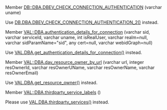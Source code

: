 Member [DB::DBA.DBEV_CHECK_CONNECTION_AUTHENTICATION](https://docs.openlinksw.com/valdocs/namespaceDB_1_1DBA.html#ab11662f0ac480f44e8e2f346c45155fc) (varchar uname)

Use [DB.DBA.DBEV_CHECK_CONNECTION_AUTHENTICATION_2()](https://docs.openlinksw.com/valdocs/namespaceDB_1_1DBA.html#ab9c567d76433e1ac35180dc17ac28e53 "Virtuoso callback for internal authentication.") instead.

Member [VAL::DBA.authentication_details_for_connection](https://docs.openlinksw.com/valdocs/namespaceVAL_1_1DBA.html#ae4565eb3fc3b48886af76de88fb72dd2) (varchar sid, varchar serviceId, varchar uname, int isRealUser, varchar realm=null, varchar sidParamName="sid", any cert=null, varchar webidGraph=null)

Use [VAL.DBA.get_authentication_details_for_connection()](https://docs.openlinksw.com/valdocs/group__val__auth__module__main.html#ga745878ab820820c45f26d15217824cfa "Checks for existing authentication information in the current connection.") instead.

Member [VAL::DBA.dav_resource_owner_by_url](https://docs.openlinksw.com/valdocs/namespaceVAL_1_1DBA.html#a78326aa784b6473d9670a82c2cd039ac) (varchar url, integer resOwnerId, varchar resOwnerUName, varchar resOwnerName, varchar resOwnerEmail)

Use [VAL.DBA.get_resource_owner()](https://docs.openlinksw.com/valdocs/group__val__acl__module__utility__api.html#gac425bf8c6cf3d2a6e005090cf0505f63 "Get the owner of a resource.") instead.

Member [VAL::DBA.thirdparty_service_labels](https://docs.openlinksw.com/valdocs/namespaceVAL_1_1DBA.html#ad44f48c6401a9d2c8c031fcce2927282) ()

Please use [VAL.DBA.thirdparty_services()](https://docs.openlinksw.com/valdocs/group__val__auth__module__tools.html#ga94fd59580131de16c4c19e48cc60ef1d "A simple map of all supported third-party authentication services, their labels, and oauth apikey url...") instead.